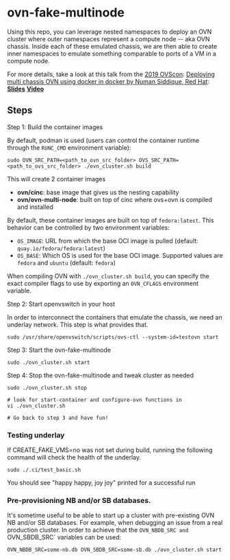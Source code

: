 # ovn-fake-multinode

Using this repo, you can leverage nested namespaces to deploy
an OVN cluster where outer namespaces represent a compute node -- aka
OVN chassis. Inside each of these emulated chassis, we are then able
to create inner namespaces to emulate something comparable to ports of
a VM in a compute node.

For more details, take a look at this talk
from the [2019 OVScon](https://www.openvswitch.org/support/ovscon2019/):
[Deploying multi chassis OVN using docker in docker by Numan Siddique, Red Hat](https://www.openvswitch.org/support/ovscon2019/#7.3L):
[**Slides**](https://www.openvswitch.org/support/ovscon2019/day2/1319-siddique.pdf)
[**Video**](https://youtu.be/Pdd_pOMzQQM?t=97)

## Steps

Step 1: Build the container images

By default, podman is used (users can control the container runtime through
the `RUNC_CMD` environment variable):
```
sudo OVN_SRC_PATH=<path_to_ovn_src_folder> OVS_SRC_PATH=<path_to_ovs_src_folder> ./ovn_cluster.sh build
```

This will create 2 container images

- **ovn/cinc**: base image that gives us the nesting capability
- **ovn/ovn-multi-node**: built on top of cinc where ovs+ovn is compiled and installed

By default, these container images are built on top of `fedora:latest`. This behavior can be controlled
by two environment variables:

- `OS_IMAGE`: URL from which the base OCI image is pulled (default: `quay.io/fedora/fedora:latest`)
- `OS_BASE`: Which OS is used for the base OCI image. Supported values are `fedora` and `ubuntu`
  (default: `fedora`)

When compiling OVN with `./ovn_cluster.sh build`, you can specify the exact compiler flags to use by exporting an `OVN_CFLAGS` environment variable.

Step 2: Start openvswitch in your host

In order to interconnect the containers that emulate the chassis, we need an underlay network. This step is what provides that.
```
sudo /usr/share/openvswitch/scripts/ovs-ctl --system-id=testovn start
```

Step 3: Start the ovn-fake-multinode
```
sudo ./ovn_cluster.sh start
```

Step 4: Stop the ovn-fake-multinode and tweak cluster as needed
```
sudo ./ovn_cluster.sh stop

# look for start-container and configure-ovn functions in
vi ./ovn_cluster.sh

# Go back to step 3 and have fun!
```

### Testing underlay

If CREATE_FAKE_VMS=no was not set during build, running the following command
will check the health of the underlay.
```
sudo ./.ci/test_basic.sh
```
You should see "happy happy, joy joy" printed for a successful run

### Pre-provisioning NB and/or SB databases.
It's sometime useful to be able to start up a cluster with pre-existing
OVN NB and/or SB databases. For example, when debugging an issue from
a real production cluster. In order to achieve that the `OVN_NBDB_SRC
and `OVN_SBDB_SRC` variables can be used:
```
OVN_NBDB_SRC=some-nb.db OVN_SBDB_SRC=some-sb.db ./ovn_cluster.sh start
```
